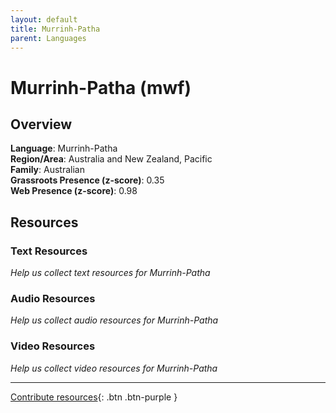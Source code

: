 ```yaml
---
layout: default
title: Murrinh-Patha
parent: Languages
---
```


# Murrinh-Patha (mwf)

## Overview

**Language**: Murrinh-Patha  
**Region/Area**: Australia and New Zealand, Pacific  
**Family**: Australian  
**Grassroots Presence (z-score)**: 0.35  
**Web Presence (z-score)**: 0.98  

## Resources

### Text Resources
*Help us collect text resources for Murrinh-Patha*

### Audio Resources
*Help us collect audio resources for Murrinh-Patha*

### Video Resources
*Help us collect video resources for Murrinh-Patha*

---

[Contribute resources](https://forms.office.com/e/1SfLJx3u1r){: .btn .btn-purple }
